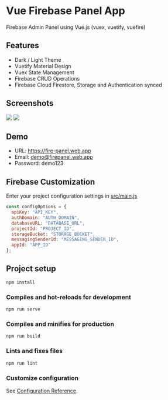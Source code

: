 # Vue Firebase Panel App

Firebase Admin Panel using Vue.js (vuex,  vuetify, vuefire)

## Features
- Dark / Light Theme
- Vuetify Material Design
- Vuex State Management
- Firebase CRUD Operations
- Firebase Cloud Firestore, Storage and Authentication synced

## Screenshots
![](https://github.com/ahm3tcelik/VueFirebasePanelApp/blob/master/dashboard.png) 
![](https://github.com/ahm3tcelik/VueFirebasePanelApp/blob/master/dashboard_dark.png)

## Demo 
- URL: https://fire-panel.web.app
- Email: demo@firepanel.web.app
- Password: demo123

## Firebase Customization
Enter your project configuration settings in [src/main.js](https://github.com/ahm3tcelik/VueFirebasePanelApp/blob/master/src/main.js)

```javascript
const configOptions = {
  apiKey: "API_KEY",
  authDomain: "AUTH_DOMAIN",
  databaseURL: "DATABASE_URL",
  projectId: "PROJECT_ID",
  storageBucket: "STORAGE_BUCKET",
  messagingSenderId: "MESSAGING_SENDER_ID",
  appId: "APP_ID"
};
```

## Project setup
```
npm install
```

### Compiles and hot-reloads for development
```
npm run serve
```

### Compiles and minifies for production
```
npm run build
```

### Lints and fixes files
```
npm run lint
```

### Customize configuration
See [Configuration Reference](https://cli.vuejs.org/config/).
